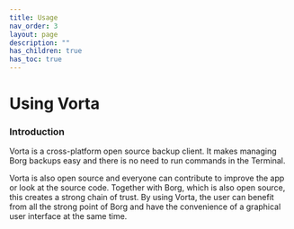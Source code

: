 ```yaml
---
title: Usage
nav_order: 3
layout: page
description: ""
has_children: true
has_toc: true
---
```

# Using Vorta

### Introduction
Vorta is a cross-platform open source backup client. It makes managing Borg backups easy and there is no need to run commands in the Terminal.

Vorta is also open source and everyone can contribute to improve the app or look at the source code. Together with Borg, which is also open source, this creates a strong chain of trust. By using Vorta, the user can benefit from all the strong point of Borg and have the convenience of a graphical user interface at the same time.

